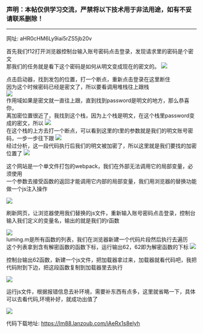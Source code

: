 ### 声明：本帖仅供学习交流，严禁将以下技术用于非法用途，如有不妥请联系删除！
---
网址: aHR0cHM6Ly9iai5rZS5jb20v

首先我们f12打开浏览器控制台输入账号密码点击登录，发现请求里的密码是个密文  
那我们的任务就是看下这个密码是如何从明文变成现在的密文的。
![](https://gitee.com/luming8/picgo/raw/master/images/搜狗截图20240322103506.png)

点击启动器，找到发包的位置，打一个断点，重新点击登录在这里断住  
因为这个时候密码已经是密文了，所以要看调用堆栈往上跟栈  
![](https://gitee.com/luming8/picgo/raw/master/images/20240322110846.png)  
作用域如果是密文就一直往上跟，直到找到password是明文的地方，那么恭喜你，  
离加密位置很近了，我找到这个栈，因为上个栈是明文，在这个栈里password变成的密文，所以
![](https://gitee.com/luming8/picgo/raw/master/images/20240322113153.png)  
在这个栈的上方去打一个断点，可以看到这里的t里的参数就是我们的明文账号密码，一步一步往下跟
![](https://gitee.com/luming8/picgo/raw/master/images/20240322114100.png)  
经过分析，这一段代码执行后我们的明文被加密了，所以这里就是我们要找的加密位置了
![](https://gitee.com/luming8/picgo/raw/master/images/20240322114849.png)  

这个网站是一个单文件打包的webpack，我们在外部无法调用它的局部变量，必须使用  
一个参数去接受函数的返回才能调用它内部的局部变量，我们用浏览器的替换功能做一个js注入操作

![](https://gitee.com/luming8/picgo/raw/master/images/20240322122444.png)  

刷新网页，让浏览器使用我们替换的js文件，重新输入账号密码点击登录，控制台输入我们定义的变量名，输出的就是我们的r函数

![](https://gitee.com/luming8/picgo/raw/master/images/20240322123055.png)  
luming.m是所有函数的列表，我们在浏览器新建一个代码片段然后执行去遍历  
这个列表拿到含有解密函数的函数下标，运行输出62，62即为解密函数的下标
![](https://gitee.com/luming8/picgo/raw/master/images/20240322131426.png)  

控制台输出62函数，新建一个js文件，把加载器拿过来，加载器就看代码吧，我把代码附到下边，把这段函数复制到加载器里去执行

![](https://gitee.com/luming8/picgo/raw/master/images/20240322133122.png)

运行js文件，根据报错信息去补环境，需要补东西有点多，这里就省略一下，具体可以去看代码,环境补好，就成功出值了

![](https://gitee.com/luming8/picgo/raw/master/images/20240322163843.png)  

代码下载地址: https://lm88.lanzoub.com/iAeRx1s8elyh